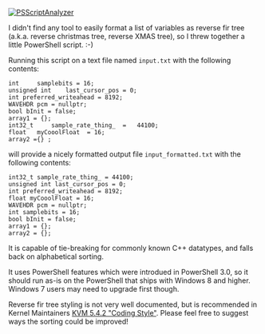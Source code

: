 [![PSScriptAnalyzer](https://github.com/sukibaby/ReverseFirTree/actions/workflows/powershell.yml/badge.svg?branch=master&event=push)](https://github.com/sukibaby/ReverseFirTree/actions/workflows/powershell.yml)

I didn't find any tool to easily format a list of variables as reverse fir tree (a.k.a. reverse christmas tree, reverse XMAS tree), so I threw together a little PowerShell script. :-)

Running this script on a text file named `input.txt` with the following contents:
```
int 	samplebits = 16;
unsigned int	last_cursor_pos = 0;
int	preferred_writeahead = 8192;
WAVEHDR	pcm = nullptr;
bool bInit = false;
array1 = {};
int32_t	    sample_rate_thing_  =   44100;
float   myCooolFloat  = 16;
array2 ={} ;
```

will provide a nicely formatted output file `input_formatted.txt` with the following contents:
```
int32_t sample_rate_thing_ = 44100;
unsigned int last_cursor_pos = 0;
int preferred_writeahead = 8192;
float myCooolFloat = 16;
WAVEHDR pcm = nullptr;
int samplebits = 16;
bool bInit = false;
array1 = {};
array2 = {};
```

It is capable of tie-breaking for commonly known C++ datatypes, and falls back on alphabetical sorting.

It uses PowerShell features which were introdued in PowerShell 3.0, so it should run as-is on the PowerShell that ships with Windows 8 and higher. Windows 7 users may need to upgrade first though.

Reverse fir tree styling is not very well documented, but is recommended in Kernel Maintainers [KVM 5.4.2 "Coding Style"](https://docs.kernel.org/process/maintainer-kvm-x86.html). Please feel free to suggest ways the sorting could be improved!
